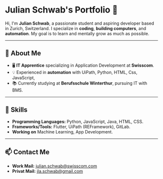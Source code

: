 # Julian Schwab's Portfolio 🌟

Hi, I'm **Julian Schwab**, a passionate student and aspiring developer based in Zurich, Switzerland. I specialize in **coding**, **building computers**, and **automation**. My goal is to learn and mentally grow as much as possible.

---

## 🚀 About Me

- 🖥️ **IT Apprentice** specializing in Application Development at **Swisscom**.
- 💡 Experienced in **automation** with UiPath, Python, HTML, Css, JavaScript,
- 📚 Currently studying at **Berufsschule Winterthur**, pursuing IT with BMS.

---

## 🔧 Skills

- **Programming Languages:** Python, JavaScript, Java, HTML, CSS.
- **Frameworks/Tools:** Flutter, UiPath (REFramework), GitLab.
- **Working on** Machine Learning, App Development.

---



## 📫 Contact Me

- **Work Mail:** [julian.schwab@swisscom.com](mailto:julian.schwab@swisscom.com)
- **Privat Mail:** [jla.schwab@gmail.com](mailto:jla.schwab@gmail.com)
